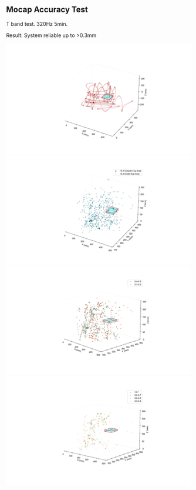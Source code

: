 ## Mocap Accuracy Test

T band test. 320Hz 5min.

Result: System reliable up to >0.3mm

<img src="ACCURACY.png"/>
<img src="TBAND_0_2.png"/>
<img src="TBAND_0_4_0_2.png"/>
<img src="TBAND_0_7_0_4.png"/>
